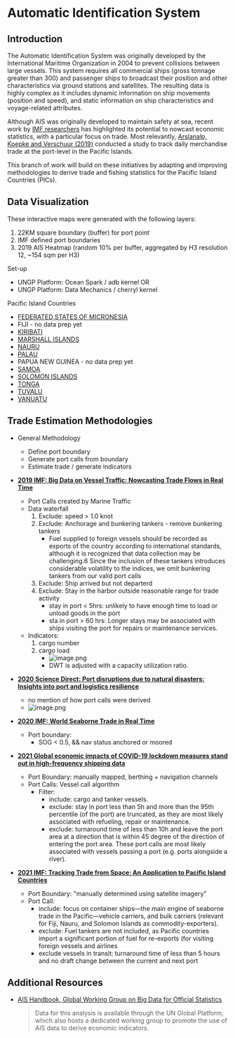 # Automatic Identification System

## Introduction

The Automatic Identification System was originally developed by the International Maritime Organization in 2004 to prevent collisions between large vessels. This system requires all commercial ships (gross tonnage greater than 300) and passenger ships to broadcast their position and other characteristics via ground stations and satellites. The resulting data is highly complex as it includes dynamic information on ship movements (position and speed), and static information on ship characteristics and voyage-related attributes.

Although AIS was originally developed to maintain safety at sea, recent work by [IMF researchers](https://blogs.worldbank.org/opendata/using-marine-spatial-data-inform-development-work-and-public-policies) has highlighted its potential to nowcast economic statistics, with a particular focus on trade. Most relevantly, [Arslanalp, Koepke and Verschuur (2019)](https://papers.ssrn.com/sol3/papers.cfm?abstract_id=4026426) conducted a study to track daily merchandise trade at the port-level in the Pacific Islands.

This branch of work will build on these initiatives by adapting and improving methodologies to derive trade and fishing statistics for the Pacific Island Countries (PICs).

## Data Visualization

These interactive maps were generated with the following layers:
1. 22KM square boundary (buffer) for port point
2. IMF defined port boundaries
3. 2019 AIS Heatmap (random 10% per buffer, aggregated by H3 resolution 12, ~154 sqm per H3)

Set-up
- UNGP Platform: Ocean Spark / adb kernel OR
- UNGP Platform: Data Mechanics / cherryl kernel

Pacific Island Countries
- [FEDERATED STATES OF MICRONESIA​](notebooks/Micronesia2019.html)
- FIJI - no data prep yet
- [KIRIBATI​](./notebooks/Kiribati2019.html)
- [MARSHALL ISLANDS​](./notebooks/Marshall-Islands2019.html)
- [NAURU​](./notebooks/Nauru2019.html)
- [PALAU​](./notebooks/Palau2019.html)
- PAPUA NEW GUINEA - no data prep yet​
- [SAMOA​](./notebooks/Samoa2019.html)
- [SOLOMON ISLANDS](./notebooks/SolomonIslands2019.html)​
- [TONGA​](./notebooks/Tonga2019.html)
- [TUVALU​](./notebooks/Tuvalu2019.html)
- [VANUATU​](./notebooks/Vanuatu2019.html)

## Trade Estimation Methodologies

- General Methodology
    - Define port boundary
    - Generate port calls from boundary
    - Estimate trade / generate indicators
- <a href="https://www.imf.org/en/Publications/WP/Issues/2019/12/13/Big-Data-on-Vessel-Traffic-Nowcasting-Trade-Flows-in-Real-Time-48837"><b>2019 IMF: Big Data on Vessel Traffic: Nowcasting Trade Flows in Real Time</b><a>
    - Port Calls created by Marine Traffic
    - Data waterfall
        1. Exclude: speed > 1.0 knot
        2. Exclude: Anchorage and bunkering tankers - remove bunkering tankers
            - Fuel supplied to foreign vessels should be recorded as exports of the country according to international standards, although it is recognized that data collection may be challenging.6 Since the inclusion of these tankers introduces considerable volatility to the indices, we omit bunkering tankers from our valid port calls
        3. Exclude: Ship arrived but not departerd
        4. Exclude: Stay in the harbor outside reasonable range for trade activity
            - stay in port < 5hrs: unlikely to have enough time to load or unload goods in the port
            - sta in port > 60 hrs: Longer stays may be associated with ships visiting the port for repairs or maintenance services.
    - Indicators:
        1. cargo number
        2. cargo load
            - ![image.png](./images/ais/cargo-formula.png)
            - DWT is adjusted with a capacity utilization ratio.
        
- <a href="https://www.sciencedirect.com/science/article/pii/S1361920920305800"><b> 2020 Science Direct: Port disruptions due to natural disasters: Insights into port and logistics resilience</b><a>
    - no mention of how port calls were derived
    - ![image.png](./images/ais/port-disruptions.png)
    
- <a href="https://www.imf.org/en/Publications/WP/Issues/2020/05/14/World-Seaborne-Trade-in-Real-Time-A-Proof-of-Concept-for-Building-AIS-based-Nowcasts-from-49393"><b> 2020 IMF: World Seaborne Trade in Real Time</b><a>
    - Port boundary:
        - SOG < 0.5, && nav status anchored or moored

    
- <a href="https://journals.plos.org/plosone/article?id=10.1371/journal.pone.0248818#pone.0248818.s001"><b> 2021 Global economic impacts of COVID-19 lockdown measures stand out in high-frequency shipping data</b><a>
    - Port Boundary: manually mapped, berthing + navigation channels
    - Port Calls: Vessel call algorithm
        - Filter:
            - include: cargo and tanker vessels.
            - exclude: stay in port less than 5h and more than the 95th percentile (of the port) are truncated, as they are most likely associated with refueling, repair or maintenance.
            - exclude: turnaround time of less than 10h and leave the port area at a direction that is within 45 degree of the direction of entering the port area. These port calls are most likely associated with vessels passing a port (e.g. ports alongside a river).
    
- <a href="https://www.imf.org/en/Publications/WP/Issues/2021/08/20/Tracking-Trade-from-Space-An-Application-to-Pacific-Island-Countries-464345"><b> 2021 IMF: Tracking Trade from Space: An Application to Pacific Island Countries</b><a>
    - Port Boundary: "manually determined using satellite imagery"
    - Port Call:
        - include: focus on container ships—the main engine of seaborne trade in the Pacific—vehicle carriers, and bulk carriers (relevant for Fiji, Nauru, and Solomon Islands as commodity-exporters). 
        - exclude: Fuel tankers are not included, as Pacific countries import a significant portion of fuel for re-exports (for visiting foreign vessels and airlines
        - exclude vessels in transit: turnaround time of less than 5 hours and no draft change between the current and next port

## Additional Resources

- [AIS Handbook, Global Working Group on Big Data for Official Statistics](https://unstats.un.org/wiki/display/AIS/Introduction)
    > Data for this analysis is available through the UN Global Platform, which also
    hosts a dedicated working group to promote the use of AIS data to derive economic
    indicators.